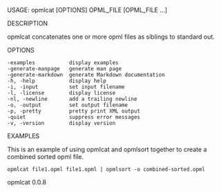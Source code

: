 
USAGE: opmlcat [OPTIONS] OPML_FILE [OPML_FILE ...]

DESCRIPTION

opmlcat concatenates one or more opml files as siblings to standard out.

OPTIONS

    -examples           display examples
    -generate-manpage   generate man page
    -generate-markdown  generate Markdown documentation
    -h, -help           display help
    -i, -input          set input filename
    -l, -license        display license
    -nl, -newline       add a trailing newline
    -o, -output         set output filename
    -p, -pretty         pretty print XML output
    -quiet              suppress error messages
    -v, -version        display version


EXAMPLES

This is an example of using opmlcat and opmlsort together to 
create a combined sorted opml file.

    opmlcat file1.opml file1.opml | opmlsort -o combined-sorted.opml

opmlcat 0.0.8
